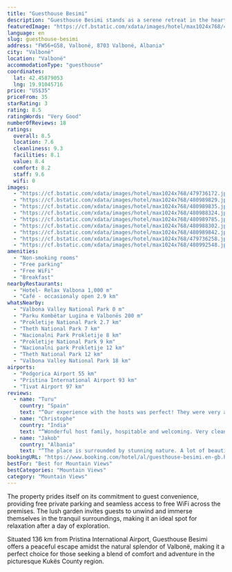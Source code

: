 ```yaml
---
title: "Guesthouse Besimi"
description: "Guesthouse Besimi stands as a serene retreat in the heart of Valbonë, Kukës County, offering travelers a unique blend of comfort and natural beauty."
featuredImage: "https://cf.bstatic.com/xdata/images/hotel/max1024x768/479736172.jpg?k=9068d320e0dcad172d01c4c5269aa85158c74d3e98d520ca01b45bf767cb65fe&o=&hp=1"
language: en
slug: guesthouse-besimi
address: "FW56+G58, Valbonë, 8703 Valbonë, Albania"
city: "Valbonë"
location: "Valbonë"
accommodationType: "guesthouse"
coordinates:
  lat: 42.45879053
  lng: 19.91045716
price: "US$35"
priceFrom: 35
starRating: 3
rating: 8.5
ratingWords: "Very Good"
numberOfReviews: 18
ratings:
  overall: 8.5
  location: 7.6
  cleanliness: 9.3
  facilities: 8.1
  value: 8.4
  comfort: 8.2
  staff: 9.6
  wifi: 0
images:
  - "https://cf.bstatic.com/xdata/images/hotel/max1024x768/479736172.jpg?k=9068d320e0dcad172d01c4c5269aa85158c74d3e98d520ca01b45bf767cb65fe&o=&hp=1"
  - "https://cf.bstatic.com/xdata/images/hotel/max1024x768/480989829.jpg?k=e2d6a0e6be291087ecda7635a657216e97cee3886746f51b3fcdd6dd6a21c4ab&o=&hp=1"
  - "https://cf.bstatic.com/xdata/images/hotel/max1024x768/480989835.jpg?k=e27a2458ae7b56f85733871f5aa5864067d6821f59715440d46b266f8cd2e318&o=&hp=1"
  - "https://cf.bstatic.com/xdata/images/hotel/max1024x768/480988324.jpg?k=d79624f141ba69b5e2feae320383176941c4fe43ad2ddeb4d829e3123e48df6a&o=&hp=1"
  - "https://cf.bstatic.com/xdata/images/hotel/max1024x768/480989785.jpg?k=0a3af7366ed74552ce1abfdfcf094344dd2b62633da68bb1f77a22646e3ff095&o=&hp=1"
  - "https://cf.bstatic.com/xdata/images/hotel/max1024x768/480988302.jpg?k=6b07f3adc66459468f6a13992781d432dad37d4318072342b3ea4797f1c474f8&o=&hp=1"
  - "https://cf.bstatic.com/xdata/images/hotel/max1024x768/480989842.jpg?k=b4fb82230bb9a7a9d17e41db0d261f675afe6bf01c5705eb38b8cfe6466746ad&o=&hp=1"
  - "https://cf.bstatic.com/xdata/images/hotel/max1024x768/479736258.jpg?k=cdec53c2ea935b3d8e9d55c34240dac93c00a47ff5e3bb9c0d240dcb87456bbe&o=&hp=1"
  - "https://cf.bstatic.com/xdata/images/hotel/max1024x768/480992548.jpg?k=58437c7e28b5eefb1147b5ae8b45265daf7df6c9fb608d0c4ed0a40029d2161f&o=&hp=1"
amenities:
  - "Non-smoking rooms"
  - "Free parking"
  - "Free WiFi"
  - "Breakfast"
nearbyRestaurants:
  - "Hotel- Relax Valbona 1,000 m"
  - "Café - occasionaly open 2.9 km"
whatsNearby:
  - "Valbona Valley National Park 0 m"
  - "Parku Kombëtar Lugina e Valbonës 200 m"
  - "Prokletije National Park 2.7 km"
  - "Theth National Park 7 km"
  - "Nacionalni Park Prokletije 8 km"
  - "Prokletije National Park 9 km"
  - "Nacionalni park Prokletije 12 km"
  - "Theth National Park 12 km"
  - "Valbona Valley National Park 18 km"
airports:
  - "Podgorica Airport 55 km"
  - "Pristina International Airport 93 km"
  - "Tivat Airport 97 km"
reviews:
  - name: "Turu"
    country: "Spain"
    text: "“Our experience with the hosts was perfect! They were very attentive and helped us providing with a packed lunch, offered taxi service to the start of the hiking and the room was very clean and spacious”"
  - name: "Christophe"
    country: "India"
    text: "“Wonderful host family, hospitable and welcoming. Very clean and confortable rooms. Very hearty break with fresh products from the farm including delicious pancakes. A stone through from Valbona.”"
  - name: "Jakob"
    country: "Albania"
    text: "“The place is surrounded by stunning nature. A lot of beautiful hiking trails are easy to reach. Breakfast is made out of selfproduced ingredients - very tasteful and traditional. The owner-family of the place is welcoming and interesting to talk...”"
bookingURL: "https://www.booking.com/hotel/al/guesthouse-besimi.en-gb.html?aid=8035640"
bestFor: "Best for Mountain Views"
bestCategories: "Mountain Views"
category: "Mountain Views"
---
```


The property prides itself on its commitment to guest convenience, providing free private parking and seamless access to free WiFi across the premises. The lush garden invites guests to unwind and immerse themselves in the tranquil surroundings, making it an ideal spot for relaxation after a day of exploration.

Situated 136 km from Pristina International Airport, Guesthouse Besimi offers a peaceful escape amidst the natural splendor of Valbonë, making it a perfect choice for those seeking a blend of comfort and adventure in the picturesque Kukës County region.